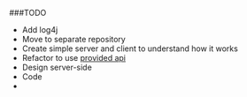 ###TODO

* Add log4j
* Move to separate repository
* Create simple server and client to understand how it works
* Refactor to use [provided api](https://docs.google.com/viewer?a=v&pid=sites&srcid=ZGVmYXVsdGRvbWFpbnxuZ3Vvb3B8Z3g6NGZkMDEwZjY5MmI1MGFj)
* Design server-side
* Code
* 